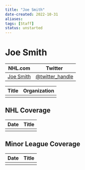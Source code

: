 ```yaml
---
title: "Joe Smith"
date-created: 2022-10-31
aliases: 
tags: [Staff]
status: unstarted
---
```


# Joe Smith

| NHL.com | Twitter |
| ------- | ------- |
| [Joe Smith]() | [@twitter_handle](https://twitter.com/)

| Title | Organization |
| ----- | ------------ |
|       |              |



## NHL  Coverage
| Date | Title |
| ---- | ----- |
|      |       |



## Minor League Coverage
| Date | Title |
| ---- | ----- |
|      |       |


